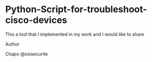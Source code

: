 Python-Script-for-troubleshoot-cisco-devices
============================================

This a tool that I implemented in my work and I would like to share

Author

Chapo @osisecurite
